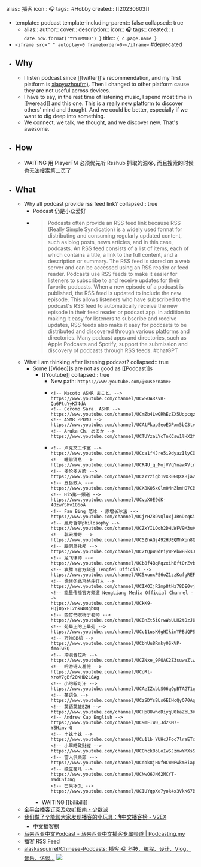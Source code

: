 alias:: 播客
icon:: 🎧
tags:: #Hobby
created:: [[20230603]]

  - template:: podcast
    template-including-parent:: false
    collapsed:: true
    - alias:: 
      author:: 
      cover:: 
      description:: 
      icon:: 🎧
      tags:: 
      created:: ``{ date.now.format('YYYYMMDD') }``
      title:: ``{ c.page.name }``
  - `<iframe src=" " autoplay=0 frameborder=0></iframe>` #deprecated
- ## Why
  - I listen podcast since [[twitter]]'s recommendation, and my first platform is [xiaoyuzhoufm)](https://www.xiaoyuzhoufm.com/). Then I changed to other platform cause they are not useful across devices.
  - I have to say, in the rest time of listening music, I spend most time in [[weread]] and this one. This is a really new platform to discover others' mind and thought. And we could be better, especially if we want to dig deep into something.
  - We connect, we talk, we thought, and we discover new. That's awesome.
- ## How
  - WAITING 用 PlayerFM 必须优先听 Rsshub 抓取的源😭, 而且搜索的时候也无法搜索第二页了
- ## What
  - Why all podcast provide rss feed link?
    collapsed:: true
    - Podcast 仍是小众爱好
    - > Podcasts often provide an RSS feed link because RSS (Really Simple Syndication) is a widely used format for distributing and consuming regularly updated content, such as blog posts, news articles, and in this case, podcasts.
      An RSS feed consists of a list of items, each of which contains a title, a link to the full content, and a description or summary. The RSS feed is stored on a web server and can be accessed using an RSS reader or feed reader.
      Podcasts use RSS feeds to make it easier for listeners to subscribe to and receive updates for their favorite podcasts. When a new episode of a podcast is published, the RSS feed is updated to include the new episode. This allows listeners who have subscribed to the podcast's RSS feed to automatically receive the new episode in their feed reader or podcast app.
      In addition to making it easy for listeners to subscribe and receive updates, RSS feeds also make it easy for podcasts to be distributed and discovered through various platforms and directories. Many podcast apps and directories, such as Apple Podcasts and Spotify, support the submission and discovery of podcasts through RSS feeds.
      #chatGPT
  - What I am thinking after listening podcast?
    collapsed:: true
    - Some [[Video]]s are not as good as [[Podcast]]s
      - [[Youtube]]
        collapsed:: true
        - New path:  `https://www.youtube.com/@<username>`
        - ```
          <!-- Macoto ASMR まこと。-->
          https://www.youtube.com/channel/UCwSOARsvB-Qa6PtuYyK74dA
          <!-- Coromo Sara. ASMR -->
          https://www.youtube.com/channel/UCmZb4LwQRhEzZX5Uqpcqziw
          <!-- ASMR PPOMO -->
          https://www.youtube.com/channel/UCAtFkapSeoEGPxm5bC3tvaw
          <!-- Aruka Ch. あるか -->
          https://www.youtube.com/channel/UCTUYzaLYcTnKCsw1lHX2YzQ
          ```
        - ```
          <!-- 卢克文工作室 -->
          https://www.youtube.com/channel/UCca1f4Jre5i9dyazIlyCOuA
          <!-- 睡前消息 -->
          https://www.youtube.com/channel/UCR4U_q_MojVVqYnawAVlryw
          <!-- 多伦多方脸 -->
          https://www.youtube.com/channel/UCzYYzigb1vXR0GQXXBja2kg
          <!-- 五岳散人 -->
          https://www.youtube.com/channel/UCX8KQ5xQlm0MnZkmHO7CBDw
          <!-- Hi5第一頻道 -->
          https://www.youtube.com/channel/UCvpX0E9dK-40zwYShv186oA
          <!-- Fan Bing 范冰 - 原增长冰法 -->
          https://www.youtube.com/channel/UCjrHZB9VQluxjJRnDcqKiqQ
          <!-- 嵐奇哲学philosophy -->
          https://www.youtube.com/channel/UCZxYILQoh2DHLWFV9M3uVzA
          <!-- 郭云神奇 -->
          https://www.youtube.com/channel/UC5ZhAQj492HUEQMhXpn8QdA
          <!-- 脑洞乌托邦 -->
          https://www.youtube.com/channel/UC2tQpW0dPiyWPebwBSksJ_g
          <!-- 龙飞律师 -->
          https://www.youtube.com/channel/UCb8f4BqRqzxihBftOrZvbXw
          <!-- 袁腾飞官方频道 Tengfei Official -->
          https://www.youtube.com/channel/UC5xunxPS6oZ1zzKufgREFuA
          <!-- 徐晓冬北京格斗狂人 -->
          https://www.youtube.com/channel/UCIXOIjR2mp8tHz78DE0vj2A
          <!-- 能量传播官方频道 NengLiang Media Official Channel -->
          https://www.youtube.com/channel/UCkK9-FQj0pxFI2nkN88gbOQ
          <!-- 西竹书院杨宁老师 -->
          https://www.youtube.com/channel/UCBnZt5iQrwWsULH2tDzJ0TQ
          <!-- 苑舉正的正舉苑 -->
          https://www.youtube.com/channel/UCc11usK6gHIkimYPBdQPSdw
          <!-- 万物BB机 -->
          https://www.youtube.com/channel/UCbhUu8Rmky0SkVP-fmoTwZQ
          <!-- 冲浪普拉斯 -->
          https://www.youtube.com/channel/UCZNxe_9FQAK2Z3suwaZlwpQ
          <!-- 吟游诗人基德 -->
          https://www.youtube.com/channel/UCoRl-KroV7gBf20KHD2L8Ag
          <!-- 小约翰可汗 -->
          https://www.youtube.com/channel/UCAeIZxbLS06qOpBTAGT1qxA
          <!-- 英语兔 -->
          https://www.youtube.com/channel/UCzSDYsBLs6EIHcQyO70Agxg
          <!-- 英语英雄EZH -->
          https://www.youtube.com/channel/UCHp8UwhoDiyqU0kaZbL3VWA
          <!-- Andrew Cap English -->
          https://www.youtube.com/channel/UC9mFIW0_Jd2KM7-YSHimv-Q
          <!-- 土妹土妹 -->
          https://www.youtube.com/channel/UCu1lb_YUHcJFoc7lraETxvQ
          <!-- 小翠時政財經 -->
          https://www.youtube.com/channel/UCOhck8oLoIwSJzmwYMXsSnQ
          <!-- 富人俱樂部 -->
          https://www.youtube.com/channel/UCdok8jHNfHCWNPwkmBiapmg
          <!-- 独立菌儿 -->
          https://www.youtube.com/channel/UCNwO6JN62MCYT-YWdCSf3ng
          <!-- 芒果冰OL -->
          https://www.youtube.com/channel/UCIUYqpXe7yok4x3VkK67B3Q
          ```
      - WAITING [[bilibili]]
  - [全平台播客订阅及收听指南 - 少数派](https://sspai.com/post/57960)
  - [我们做了个能帮大家发现播客的小玩具：🎙中文播客榜 - V2EX](https://www.v2ex.com/t/867252)
    - [中文播客榜](https://xyzrank.com/#/)
  - [马来西亚中文Podcast - 马来西亚中文播客专属频道 | Podcasting.my](https://podcasting.my/channel/1/malaysia-chinese-podcasts)
  - [播客 RSS Feed](https://getpodcast.xyz/)
  - [alaskasquirrel/Chinese-Podcasts: 播客 🎧 科技、编程、设计、Vlog、音乐、访谈...](https://github.com/alaskasquirrel/Chinese-Podcasts) ![](https://img.shields.io/github/stars/alaskasquirrel/Chinese-Podcasts)